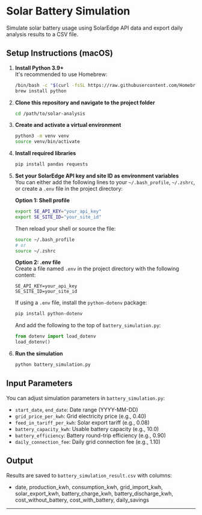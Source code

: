 # Solar Battery Simulation

Simulate solar battery usage using SolarEdge API data and export daily analysis results to a CSV file.

## Setup Instructions (macOS)

1. **Install Python 3.9+**  
   It's recommended to use Homebrew:
   ```sh
   /bin/bash -c "$(curl -fsSL https://raw.githubusercontent.com/Homebrew/install/HEAD/install.sh)"
   brew install python
   ```

2. **Clone this repository and navigate to the project folder**
   ```sh
   cd /path/to/solar-analysis
   ```

3. **Create and activate a virtual environment**
   ```sh
   python3 -m venv venv
   source venv/bin/activate
   ```

4. **Install required libraries**
   ```sh
   pip install pandas requests
   ```

5. **Set your SolarEdge API key and site ID as environment variables**  
   You can either add the following lines to your `~/.bash_profile`, `~/.zshrc`, or create a `.env` file in the project directory:

   **Option 1: Shell profile**
   ```sh
   export SE_API_KEY="your_api_key"
   export SE_SITE_ID="your_site_id"
   ```
   Then reload your shell or source the file:
   ```sh
   source ~/.bash_profile
   # or
   source ~/.zshrc
   ```

   **Option 2: .env file**  
   Create a file named `.env` in the project directory with the following content:
   ```
   SE_API_KEY=your_api_key
   SE_SITE_ID=your_site_id
   ```

   If using a `.env` file, install the `python-dotenv` package:
   ```sh
   pip install python-dotenv
   ```
   And add the following to the top of `battery_simulation.py`:
   ```python
   from dotenv import load_dotenv
   load_dotenv()
   ```

6. **Run the simulation**
   ```sh
   python battery_simulation.py
   ```

## Input Parameters

You can adjust simulation parameters in `battery_simulation.py`:
- `start_date`, `end_date`: Date range (YYYY-MM-DD)
- `grid_price_per_kwh`: Grid electricity price (e.g., 0.40)
- `feed_in_tariff_per_kwh`: Solar export tariff (e.g., 0.08)
- `battery_capacity_kwh`: Usable battery capacity (e.g., 10.0)
- `battery_efficiency`: Battery round-trip efficiency (e.g., 0.90)
- `daily_connection_fee`: Daily grid connection fee (e.g., 1.10)

## Output

Results are saved to `battery_simulation_result.csv` with columns:
- date, production_kwh, consumption_kwh, grid_import_kwh, solar_export_kwh, battery_charge_kwh, battery_discharge_kwh, cost_without_battery, cost_with_battery, daily_savings

---
